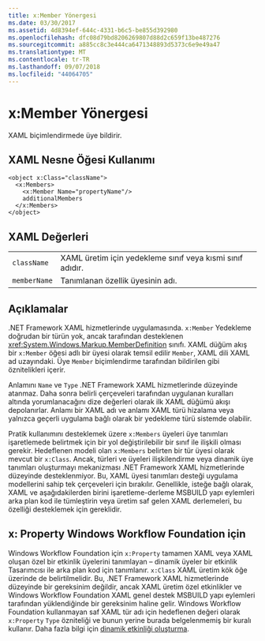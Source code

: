```yaml
---
title: x:Member Yönergesi
ms.date: 03/30/2017
ms.assetid: 4d8394ef-644c-4331-b6c5-be855d392980
ms.openlocfilehash: dfc08d79bd8206269807d88d2c659f13be487276
ms.sourcegitcommit: a885cc8c3e444ca6471348893d5373c6e9e49a47
ms.translationtype: MT
ms.contentlocale: tr-TR
ms.lasthandoff: 09/07/2018
ms.locfileid: "44064705"
---
```

# <a name="xmember-directive"></a>x:Member Yönergesi
XAML biçimlendirmede üye bildirir.  
  
## <a name="xaml-object-element-usage"></a>XAML Nesne Öğesi Kullanımı  
  
```  
<object x:Class="className">  
  <x:Members>  
    <x:Member Name="propertyName"/>  
    additionalMembers  
  </x:Members>  
</object>  
```  
  
## <a name="xaml-values"></a>XAML Değerleri  
  
|||  
|-|-|  
|`className`|XAML üretim için yedekleme sınıf veya kısmi sınıf adıdır.|  
|`memberName`|Tanımlanan özellik üyesinin adı.|  
  
## <a name="remarks"></a>Açıklamalar  
 .NET Framework XAML hizmetlerinde uygulamasında. `x:Member` Yedekleme doğrudan bir türün yok, ancak tarafından desteklenen <xref:System.Windows.Markup.MemberDefinition> sınıfı. XAML düğüm akış bir `x:Member` öğesi adlı bir üyesi olarak temsil edilir `Member`, XAML dili XAML ad uzayındaki. Üye `Member` biçimlendirme tarafından bildirilen gibi öznitelikleri içerir.  
  
 Anlamını `Name` ve `Type` .NET Framework XAML hizmetlerinde düzeyinde atanmaz. Daha sonra belirli çerçeveleri tarafından uygulanan kuralları altında yorumlanacağını dize değerleri olarak ilk XAML düğümü akışı depolanırlar. Anlamı bir XAML adı ve anlamı XAML türü hizalama veya yalnızca geçerli uygulama bağlı olarak bir yedekleme türü sistemde olabilir.  
  
 Pratik kullanımını desteklemek üzere `x:Members` üyeleri üye tanımları işaretlemede belirtmek için bir yol değiştirilebilir bir sınıf ile ilişkili olması gerekir. Hedeflenen modeli olan `x:Members` belirten bir tür üyesi olarak mevcut bir `x:Class`. Ancak, türleri ve üyeleri ilişkilendirme veya dinamik üye tanımları oluşturmayı mekanizması .NET Framework XAML hizmetlerinde düzeyinde desteklenmiyor. Bu, XAML üyesi tanımları desteği uygulama modellerini sahip tek çerçeveleri için bırakılır. Genellikle, isteğe bağlı olarak, XAML ve aşağıdakilerden birini işaretleme-derleme MSBUILD yapı eylemleri arka plan kod ile tümleştirin veya üretim saf gelen XAML derlemeleri, bu özelliği desteklemek için gereklidir.  
  
## <a name="xproperty-for-windows-workflow-foundation"></a>x: Property Windows Workflow Foundation için  
 Windows Workflow Foundation için `x:Property` tamamen XAML veya XAML oluşan özel bir etkinlik üyelerini tanımlayan – dinamik üyeler bir etkinlik Tasarımcısı ile arka plan kod için tanımlanır. `x:Class` XAML üretim kök öğe üzerinde de belirtilmelidir. Bu, .NET Framework XAML hizmetlerinde düzeyinde bir gereksinim değildir, ancak XAML üretim özel etkinlikler ve Windows Workflow Foundation XAML genel destek MSBUILD yapı eylemleri tarafından yüklendiğinde bir gereksinim haline gelir. Windows Workflow Foundation kullanmayan saf XAML tür adı için hedeflenen değeri olarak `x:Property` `Type` özniteliği ve bunun yerine burada belgelenmemiş bir kuralı kullanır. Daha fazla bilgi için [dinamik etkinliği oluşturma](https://msdn.microsoft.com/library/dd807392.aspx).
